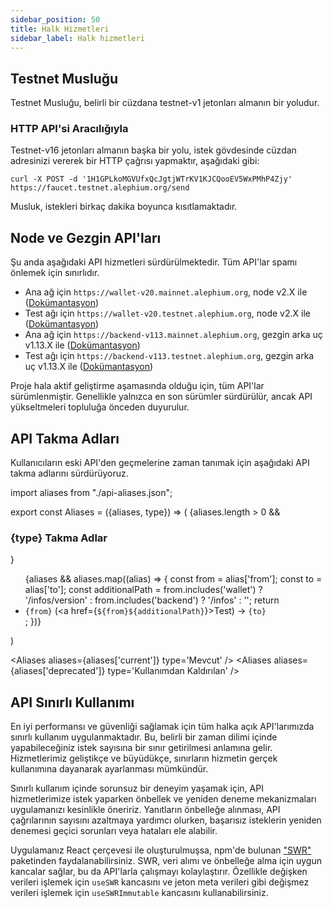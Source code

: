 ```yaml
---
sidebar_position: 50
title: Halk Hizmetleri
sidebar_label: Halk hizmetleri
---
```


## Testnet Musluğu

Testnet Musluğu, belirli bir cüzdana testnet-v1 jetonları almanın bir yoludur.

### HTTP API'si Aracılığıyla

Testnet-v16 jetonları almanın başka bir yolu, istek gövdesinde cüzdan adresinizi vererek bir HTTP çağrısı yapmaktır, aşağıdaki gibi:

```
curl -X POST -d '1H1GPLkoMGVUfxQcJgtjWTrKV1KJCQooEV5WxPMhP4Zjy' https://faucet.testnet.alephium.org/send
```

Musluk, istekleri birkaç dakika boyunca kısıtlamaktadır.

## Node ve Gezgin API'ları

Şu anda aşağıdaki API hizmetleri sürdürülmektedir. Tüm API'lar spamı önlemek için sınırlıdır.
* Ana ağ için `https://wallet-v20.mainnet.alephium.org`, node v2.X ile ([Dokümantasyon](https://wallet-v20.mainnet.alephium.org/docs))
* Test ağı için `https://wallet-v20.testnet.alephium.org`, node v2.X ile ([Dokümantasyon](https://wallet-v20.testnet.alephium.org/docs))
* Ana ağ için `https://backend-v113.mainnet.alephium.org`, gezgin arka uç v1.13.X ile ([Dokümantasyon](https://backend-v113.mainnet.alephium.org/docs))
* Test ağı için `https://backend-v113.testnet.alephium.org`, gezgin arka uç v1.13.X ile ([Dokümantasyon](https://backend-v113.testnet.alephium.org/docs))

Proje hala aktif geliştirme aşamasında olduğu için, tüm API'lar sürümlenmiştir. Genellikle yalnızca en son sürümler sürdürülür, ancak API yükseltmeleri topluluğa önceden duyurulur.

## API Takma Adları

Kullanıcıların eski API'den geçmelerine zaman tanımak için aşağıdaki API takma adlarını sürdürüyoruz.

import aliases from "./api-aliases.json";

export const Aliases = ({aliases, type}) => (
    <Box>
        {aliases.length > 0 && <h3>{type} Takma Adlar</h3>}
        <ul>{aliases && aliases.map((alias) => {
            const from = alias['from'];
            const to = alias['to'];
            const additionalPath = from.includes('wallet') ? '/infos/version' : from.includes('backend') ? '/infos' : '';
            return <li key={from}><code>{from}</code> (<a href={`${from}${additionalPath}`}>Test</a>) -> <code>{to}</code></li>;
        })}</ul>
    </Box>
)

<Aliases aliases={aliases['current']} type='Mevcut' />
<Aliases aliases={aliases['deprecated']} type='Kullanımdan Kaldırılan' />

## API Sınırlı Kullanımı

En iyi performansı ve güvenliği sağlamak için tüm halka açık API'larımızda sınırlı kullanım uygulanmaktadır. Bu, belirli bir zaman dilimi içinde yapabileceğiniz istek sayısına bir sınır getirilmesi anlamına gelir. Hizmetlerimiz geliştikçe ve büyüdükçe, sınırların hizmetin gerçek kullanımına dayanarak ayarlanması mümkündür.

Sınırlı kullanım içinde sorunsuz bir deneyim yaşamak için, API hizmetlerimize istek yaparken önbellek ve yeniden deneme mekanizmaları uygulamanızı kesinlikle öneririz. Yanıtların önbelleğe alınması, API çağrılarının sayısını azaltmaya yardımcı olurken, başarısız isteklerin yeniden denemesi geçici sorunları veya hataları ele alabilir.

Uygulamanız React çerçevesi ile oluşturulmuşsa, npm'de bulunan ["SWR"](https://www.npmjs.com/package/swr) paketinden faydalanabilirsiniz. SWR, veri alımı ve önbelleğe alma için uygun kancalar sağlar, bu da API'larla çalışmayı kolaylaştırır. Özellikle değişken verileri işlemek için `useSWR` kancasını ve jeton meta verileri gibi değişmez verileri işlemek için `useSWRImmutable` kancasını kullanabilirsiniz.
